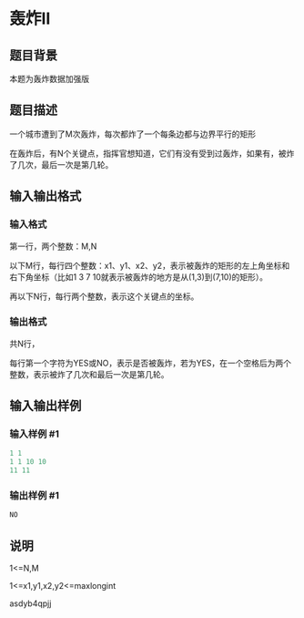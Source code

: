 # 轰炸II

## 题目背景

本题为轰炸数据加强版

## 题目描述

一个城市遭到了M次轰炸，每次都炸了一个每条边都与边界平行的矩形

在轰炸后，有N个关键点，指挥官想知道，它们有没有受到过轰炸，如果有，被炸了几次，最后一次是第几轮。

## 输入输出格式

### 输入格式

第一行，两个整数：M,N

以下M行，每行四个整数：x1、y1、x2、y2，表示被轰炸的矩形的左上角坐标和右下角坐标（比如1 3 7 10就表示被轰炸的地方是从(1,3)到(7,10)的矩形）。

再以下N行，每行两个整数，表示这个关键点的坐标。

### 输出格式

共N行，

每行第一个字符为YES或NO，表示是否被轰炸，若为YES，在一个空格后为两个整数，表示被炸了几次和最后一次是第几轮。

## 输入输出样例

### 输入样例 #1

```cpp
1 1 
1 1 10 10
11 11
```


### 输出样例 #1

```cpp
NO
```


## 说明

1<=N,M

1<=x1,y1,x2,y2<=maxlongint

asdyb4qpjj

